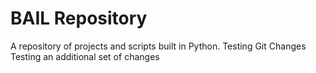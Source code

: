 # BAIL Repository #
A repository of projects and scripts built in Python.
Testing Git Changes
Testing an additional set of changes